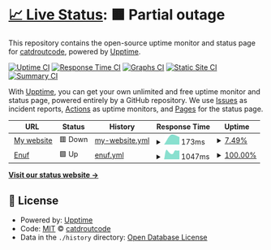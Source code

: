 # [📈 Live Status](https://status.catdrout.xyz): <!--live status--> **🟧 Partial outage**

This repository contains the open-source uptime monitor and status page for [catdroutcode](haxi.viw.se), powered by [Upptime](https://github.com/upptime/upptime).

[![Uptime CI](https://github.com/catdroutcode/uptime/workflows/Uptime%20CI/badge.svg)](https://github.com/catdroutcode/uptime/actions?query=workflow%3A%22Uptime+CI%22)
[![Response Time CI](https://github.com/catdroutcode/uptime/workflows/Response%20Time%20CI/badge.svg)](https://github.com/catdroutcode/uptime/actions?query=workflow%3A%22Response+Time+CI%22)
[![Graphs CI](https://github.com/catdroutcode/uptime/workflows/Graphs%20CI/badge.svg)](https://github.com/catdroutcode/uptime/actions?query=workflow%3A%22Graphs+CI%22)
[![Static Site CI](https://github.com/catdroutcode/uptime/workflows/Static%20Site%20CI/badge.svg)](https://github.com/catdroutcode/uptime/actions?query=workflow%3A%22Static+Site+CI%22)
[![Summary CI](https://github.com/catdroutcode/uptime/workflows/Summary%20CI/badge.svg)](https://github.com/catdroutcode/uptime/actions?query=workflow%3A%22Summary+CI%22)

With [Upptime](https://upptime.js.org), you can get your own unlimited and free uptime monitor and status page, powered entirely by a GitHub repository. We use [Issues](https://github.com/catdroutcode/uptime/issues) as incident reports, [Actions](https://github.com/catdroutcode/uptime/actions) as uptime monitors, and [Pages](https://status.catdrout.xyz) for the status page.

<!--start: status pages-->
<!-- This summary is generated by Upptime (https://github.com/upptime/upptime) -->
<!-- Do not edit this manually, your changes will be overwritten -->
<!-- prettier-ignore -->
| URL | Status | History | Response Time | Uptime |
| --- | ------ | ------- | ------------- | ------ |
| <img alt="" src="https://favicons.githubusercontent.com/www.catdrout.xyz" height="13"> [My website](https://www.catdrout.xyz) | 🟥 Down | [my-website.yml](https://github.com/catdroutcode/uptime/commits/HEAD/history/my-website.yml) | <details><summary><img alt="Response time graph" src="./graphs/my-website/response-time-week.png" height="20"> 173ms</summary><br><a href="https://status.catdrout.xyz/history/my-website"><img alt="Response time 1018" src="https://img.shields.io/endpoint?url=https%3A%2F%2Fraw.githubusercontent.com%2Fcatdroutcode%2Fuptime%2FHEAD%2Fapi%2Fmy-website%2Fresponse-time.json"></a><br><a href="https://status.catdrout.xyz/history/my-website"><img alt="24-hour response time 0" src="https://img.shields.io/endpoint?url=https%3A%2F%2Fraw.githubusercontent.com%2Fcatdroutcode%2Fuptime%2FHEAD%2Fapi%2Fmy-website%2Fresponse-time-day.json"></a><br><a href="https://status.catdrout.xyz/history/my-website"><img alt="7-day response time 173" src="https://img.shields.io/endpoint?url=https%3A%2F%2Fraw.githubusercontent.com%2Fcatdroutcode%2Fuptime%2FHEAD%2Fapi%2Fmy-website%2Fresponse-time-week.json"></a><br><a href="https://status.catdrout.xyz/history/my-website"><img alt="30-day response time 1018" src="https://img.shields.io/endpoint?url=https%3A%2F%2Fraw.githubusercontent.com%2Fcatdroutcode%2Fuptime%2FHEAD%2Fapi%2Fmy-website%2Fresponse-time-month.json"></a><br><a href="https://status.catdrout.xyz/history/my-website"><img alt="1-year response time 1018" src="https://img.shields.io/endpoint?url=https%3A%2F%2Fraw.githubusercontent.com%2Fcatdroutcode%2Fuptime%2FHEAD%2Fapi%2Fmy-website%2Fresponse-time-year.json"></a></details> | <details><summary><a href="https://status.catdrout.xyz/history/my-website">7.49%</a></summary><a href="https://status.catdrout.xyz/history/my-website"><img alt="All-time uptime 57.79%" src="https://img.shields.io/endpoint?url=https%3A%2F%2Fraw.githubusercontent.com%2Fcatdroutcode%2Fuptime%2FHEAD%2Fapi%2Fmy-website%2Fuptime.json"></a><br><a href="https://status.catdrout.xyz/history/my-website"><img alt="24-hour uptime 0.00%" src="https://img.shields.io/endpoint?url=https%3A%2F%2Fraw.githubusercontent.com%2Fcatdroutcode%2Fuptime%2FHEAD%2Fapi%2Fmy-website%2Fuptime-day.json"></a><br><a href="https://status.catdrout.xyz/history/my-website"><img alt="7-day uptime 7.49%" src="https://img.shields.io/endpoint?url=https%3A%2F%2Fraw.githubusercontent.com%2Fcatdroutcode%2Fuptime%2FHEAD%2Fapi%2Fmy-website%2Fuptime-week.json"></a><br><a href="https://status.catdrout.xyz/history/my-website"><img alt="30-day uptime 57.79%" src="https://img.shields.io/endpoint?url=https%3A%2F%2Fraw.githubusercontent.com%2Fcatdroutcode%2Fuptime%2FHEAD%2Fapi%2Fmy-website%2Fuptime-month.json"></a><br><a href="https://status.catdrout.xyz/history/my-website"><img alt="1-year uptime 57.79%" src="https://img.shields.io/endpoint?url=https%3A%2F%2Fraw.githubusercontent.com%2Fcatdroutcode%2Fuptime%2FHEAD%2Fapi%2Fmy-website%2Fuptime-year.json"></a></details>
| <img alt="" src="https://favicons.githubusercontent.com/viw.se" height="13"> [Enuf](https://viw.se/) | 🟩 Up | [enuf.yml](https://github.com/catdroutcode/uptime/commits/HEAD/history/enuf.yml) | <details><summary><img alt="Response time graph" src="./graphs/enuf/response-time-week.png" height="20"> 1047ms</summary><br><a href="https://status.catdrout.xyz/history/enuf"><img alt="Response time 839" src="https://img.shields.io/endpoint?url=https%3A%2F%2Fraw.githubusercontent.com%2Fcatdroutcode%2Fuptime%2FHEAD%2Fapi%2Fenuf%2Fresponse-time.json"></a><br><a href="https://status.catdrout.xyz/history/enuf"><img alt="24-hour response time 1196" src="https://img.shields.io/endpoint?url=https%3A%2F%2Fraw.githubusercontent.com%2Fcatdroutcode%2Fuptime%2FHEAD%2Fapi%2Fenuf%2Fresponse-time-day.json"></a><br><a href="https://status.catdrout.xyz/history/enuf"><img alt="7-day response time 1047" src="https://img.shields.io/endpoint?url=https%3A%2F%2Fraw.githubusercontent.com%2Fcatdroutcode%2Fuptime%2FHEAD%2Fapi%2Fenuf%2Fresponse-time-week.json"></a><br><a href="https://status.catdrout.xyz/history/enuf"><img alt="30-day response time 839" src="https://img.shields.io/endpoint?url=https%3A%2F%2Fraw.githubusercontent.com%2Fcatdroutcode%2Fuptime%2FHEAD%2Fapi%2Fenuf%2Fresponse-time-month.json"></a><br><a href="https://status.catdrout.xyz/history/enuf"><img alt="1-year response time 839" src="https://img.shields.io/endpoint?url=https%3A%2F%2Fraw.githubusercontent.com%2Fcatdroutcode%2Fuptime%2FHEAD%2Fapi%2Fenuf%2Fresponse-time-year.json"></a></details> | <details><summary><a href="https://status.catdrout.xyz/history/enuf">100.00%</a></summary><a href="https://status.catdrout.xyz/history/enuf"><img alt="All-time uptime 99.94%" src="https://img.shields.io/endpoint?url=https%3A%2F%2Fraw.githubusercontent.com%2Fcatdroutcode%2Fuptime%2FHEAD%2Fapi%2Fenuf%2Fuptime.json"></a><br><a href="https://status.catdrout.xyz/history/enuf"><img alt="24-hour uptime 100.00%" src="https://img.shields.io/endpoint?url=https%3A%2F%2Fraw.githubusercontent.com%2Fcatdroutcode%2Fuptime%2FHEAD%2Fapi%2Fenuf%2Fuptime-day.json"></a><br><a href="https://status.catdrout.xyz/history/enuf"><img alt="7-day uptime 100.00%" src="https://img.shields.io/endpoint?url=https%3A%2F%2Fraw.githubusercontent.com%2Fcatdroutcode%2Fuptime%2FHEAD%2Fapi%2Fenuf%2Fuptime-week.json"></a><br><a href="https://status.catdrout.xyz/history/enuf"><img alt="30-day uptime 99.94%" src="https://img.shields.io/endpoint?url=https%3A%2F%2Fraw.githubusercontent.com%2Fcatdroutcode%2Fuptime%2FHEAD%2Fapi%2Fenuf%2Fuptime-month.json"></a><br><a href="https://status.catdrout.xyz/history/enuf"><img alt="1-year uptime 99.94%" src="https://img.shields.io/endpoint?url=https%3A%2F%2Fraw.githubusercontent.com%2Fcatdroutcode%2Fuptime%2FHEAD%2Fapi%2Fenuf%2Fuptime-year.json"></a></details>

<!--end: status pages-->

[**Visit our status website →**](https://status.catdrout.xyz)

## 📄 License

- Powered by: [Upptime](https://github.com/upptime/upptime)
- Code: [MIT](./LICENSE) © [catdroutcode](haxi.viw.se)
- Data in the `./history` directory: [Open Database License](https://opendatacommons.org/licenses/odbl/1-0/)
